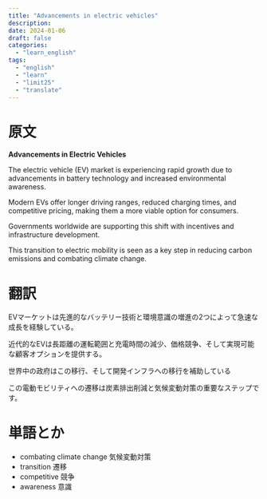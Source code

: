 ```yaml
---
title: "Advancements in electric vehicles"
description:
date: 2024-01-06
draft: false
categories:
  - "learn_english"
tags:
  - "english"
  - "learn"
  - "limit25"
  - "translate"
---
```


# 原文

**Advancements in Electric Vehicles**

The electric vehicle (EV) market is experiencing rapid growth due
to advancements in battery technology and increased environmental awareness.

Modern EVs offer longer driving ranges, reduced charging times,
and competitive pricing, making them a more viable option for consumers.

Governments worldwide are supporting this shift with incentives
and infrastructure development.

This transition to electric mobility is seen as a key step
in reducing carbon emissions and combating climate change.

# 翻訳

EVマーケットは先進的なバッテリー技術と環境意識の増進の2つによって急速な成長を経験している。

近代的なEVは長距離の運転範囲と充電時間の減少、価格競争、そして実現可能な顧客オプションを提供する。

世界中の政府はこの移行、そして開発インフラへの移行を補助している

この電動モビリティへの遷移は炭素排出削減と気候変動対策の重要なステップです。

# 単語とか

- combating climate change 気候変動対策
- transition 遷移
- competitive 競争
- awareness 意識
